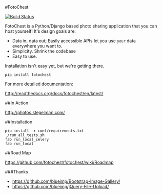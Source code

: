 #FotoChest

[![Build Status](https://secure.travis-ci.org/fotochest/fotochest.png?branch=develop)](http://travis-ci.org/fotochest/fotochest)

FotoChest is a Python/Django based photo sharing application that you can host yourself!  It's
design goals are:

- Data in, data out;  Easily accessible APIs let you use ``your`` data everywhere you want to.
- Simplicity.  Shrink the codebase
- Easy to use.

Installation isn't easy yet, but we're getting there.

```
pip install fotochest
```



For more detailed documentation:


http://readthedocs.org/docs/fotochest/en/latest/


##In Action

http://photos.stegelman.com/



##Installation

    pip install -r conf/requirements.txt
    ./run_all_tests.sh
    fab run_local_celery
    fab run_local

##Road Map

https://github.com/fotochest/fotochest/wiki/Roadmap

###Thanks

* https://github.com/blueimp/Bootstrap-Image-Gallery/
* https://github.com/blueimp/jQuery-File-Upload/
